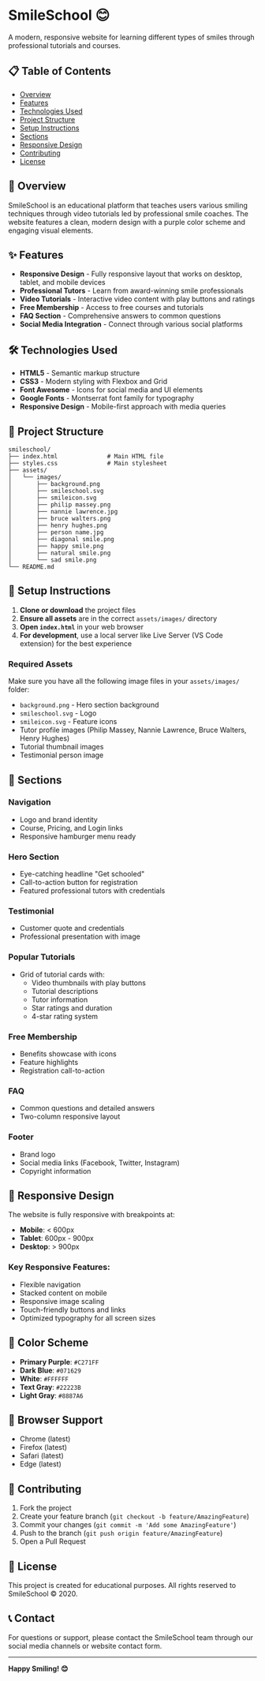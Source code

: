 # SmileSchool 😊

A modern, responsive website for learning different types of smiles through professional tutorials and courses.

## 📋 Table of Contents

- [Overview](#overview)
- [Features](#features)
- [Technologies Used](#technologies-used)
- [Project Structure](#project-structure)
- [Setup Instructions](#setup-instructions)
- [Sections](#sections)
- [Responsive Design](#responsive-design)
- [Contributing](#contributing)
- [License](#license)

## 🎯 Overview

SmileSchool is an educational platform that teaches users various smiling techniques through video tutorials led by professional smile coaches. The website features a clean, modern design with a purple color scheme and engaging visual elements.

## ✨ Features

- **Responsive Design** - Fully responsive layout that works on desktop, tablet, and mobile devices
- **Professional Tutors** - Learn from award-winning smile professionals
- **Video Tutorials** - Interactive video content with play buttons and ratings
- **Free Membership** - Access to free courses and tutorials
- **FAQ Section** - Comprehensive answers to common questions
- **Social Media Integration** - Connect through various social platforms

## 🛠 Technologies Used

- **HTML5** - Semantic markup structure
- **CSS3** - Modern styling with Flexbox and Grid
- **Font Awesome** - Icons for social media and UI elements
- **Google Fonts** - Montserrat font family for typography
- **Responsive Design** - Mobile-first approach with media queries

## 📁 Project Structure

```
smileschool/
├── index.html              # Main HTML file
├── styles.css              # Main stylesheet
├── assets/
│   └── images/
│       ├── background.png
│       ├── smileschool.svg
│       ├── smileicon.svg
│       ├── philip massey.png
│       ├── nannie lawrence.jpg
│       ├── bruce walters.png
│       ├── henry hughes.png
│       ├── person name.jpg
│       ├── diagonal smile.png
│       ├── happy smile.png
│       ├── natural smile.png
│       └── sad smile.png
└── README.md
```

## 🚀 Setup Instructions

1. **Clone or download** the project files
2. **Ensure all assets** are in the correct `assets/images/` directory
3. **Open `index.html`** in your web browser
4. **For development**, use a local server like Live Server (VS Code extension) for the best experience

### Required Assets

Make sure you have all the following image files in your `assets/images/` folder:
- `background.png` - Hero section background
- `smileschool.svg` - Logo
- `smileicon.svg` - Feature icons
- Tutor profile images (Philip Massey, Nannie Lawrence, Bruce Walters, Henry Hughes)
- Tutorial thumbnail images
- Testimonial person image

## 📱 Sections

### Navigation
- Logo and brand identity
- Course, Pricing, and Login links
- Responsive hamburger menu ready

### Hero Section
- Eye-catching headline "Get schooled"
- Call-to-action button for registration
- Featured professional tutors with credentials

### Testimonial
- Customer quote and credentials
- Professional presentation with image

### Popular Tutorials
- Grid of tutorial cards with:
  - Video thumbnails with play buttons
  - Tutorial descriptions
  - Tutor information
  - Star ratings and duration
  - 4-star rating system

### Free Membership
- Benefits showcase with icons
- Feature highlights
- Registration call-to-action

### FAQ
- Common questions and detailed answers
- Two-column responsive layout

### Footer
- Brand logo
- Social media links (Facebook, Twitter, Instagram)
- Copyright information

## 📱 Responsive Design

The website is fully responsive with breakpoints at:
- **Mobile**: < 600px
- **Tablet**: 600px - 900px
- **Desktop**: > 900px

### Key Responsive Features:
- Flexible navigation
- Stacked content on mobile
- Responsive image scaling
- Touch-friendly buttons and links
- Optimized typography for all screen sizes

## 🎨 Color Scheme

- **Primary Purple**: `#C271FF`
- **Dark Blue**: `#071629`
- **White**: `#FFFFFF`
- **Text Gray**: `#22223B`
- **Light Gray**: `#8887A6`

## 🔧 Browser Support

- Chrome (latest)
- Firefox (latest)
- Safari (latest)
- Edge (latest)

## 🤝 Contributing

1. Fork the project
2. Create your feature branch (`git checkout -b feature/AmazingFeature`)
3. Commit your changes (`git commit -m 'Add some AmazingFeature'`)
4. Push to the branch (`git push origin feature/AmazingFeature`)
5. Open a Pull Request

## 📄 License

This project is created for educational purposes. All rights reserved to SmileSchool © 2020.

## 📞 Contact

For questions or support, please contact the SmileSchool team through our social media channels or website contact form.

---

**Happy Smiling! 😊**
